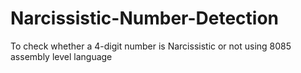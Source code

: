 # Narcissistic-Number-Detection
To check whether a 4-digit number is Narcissistic or not using 8085 assembly level language

